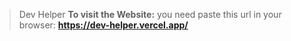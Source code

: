 > Dev Helper
**To visit the Website:**
you need paste this url in your browser: **https://dev-helper.vercel.app/**
